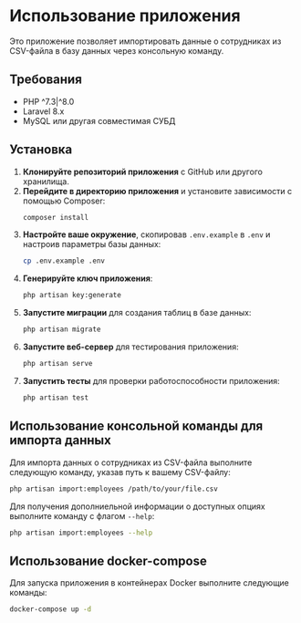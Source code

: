 # Использование приложения

Это приложение позволяет импортировать данные о сотрудниках из CSV-файла в базу данных через консольную команду.

## Требования

- PHP ^7.3|^8.0
- Laravel 8.x
- MySQL или другая совместимая СУБД

## Установка

1. **Клонируйте репозиторий приложения** с GitHub или другого хранилища.
2. **Перейдите в директорию приложения** и установите зависимости с помощью Composer:
    ```bash
    composer install
    ```
3. **Настройте ваше окружение**, скопировав `.env.example` в `.env` и настроив параметры базы данных:
    ```bash
    cp .env.example .env
    ```
4. **Генерируйте ключ приложения**:
    ```bash
    php artisan key:generate
    ```
5. **Запустите миграции** для создания таблиц в базе данных:
    ```bash
    php artisan migrate
    ```
6. **Запустите веб-сервер** для тестирования приложения:
    ```bash
    php artisan serve
    ```
7. **Запустить тесты** для проверки работоспособности приложения:
    ```bash
    php artisan test
    ```

## Использование консольной команды для импорта данных

Для импорта данных о сотрудниках из CSV-файла выполните следующую команду, указав путь к вашему CSV-файлу:

```bash
php artisan import:employees /path/to/your/file.csv
```

Для получения дополниельной информации о доступных опциях выполните команду с флагом `--help`:

```bash
php artisan import:employees --help
```

## Использование docker-compose

Для запуска приложения в контейнерах Docker выполните следующие команды:

```bash
docker-compose up -d
```
